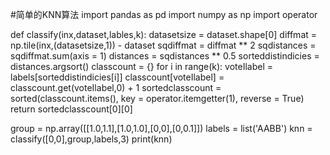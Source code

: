 #简单的KNN算法
import pandas as pd
import numpy as np
import operator

def classify(inx,dataset,lables,k):
    datasetsize = dataset.shape[0]
    diffmat = np.tile(inx,(datasetsize,1)) - dataset
    sqdiffmat = diffmat ** 2
    sqdistances = sqdiffmat.sum(axis = 1)
    distances = sqdistances ** 0.5
    sorteddistindicies = distances.argsort()
    classcount = {}
    for i in range(k):
        voteIlabel = labels[sorteddistindicies[i]]
        classcount[voteIlabel] = classcount.get(voteIlabel,0) + 1
        sortedclasscount = sorted(classcount.items(),
                                  key = operator.itemgetter(1),
                                  reverse = True)
    return sortedclasscount[0][0]

group = np.array([[1.0,1.1],[1.0,1.0],[0,0],[0,0.1]])
labels = list('AABB')
knn = classify([0,0],group,labels,3)
print(knn)

